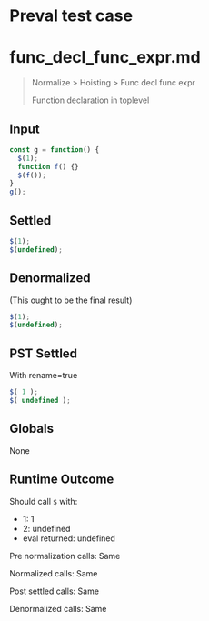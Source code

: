 # Preval test case

# func_decl_func_expr.md

> Normalize > Hoisting > Func decl func expr
>
> Function declaration in toplevel

## Input

`````js filename=intro
const g = function() {
  $(1);
  function f() {}
  $(f());
}
g();
`````


## Settled


`````js filename=intro
$(1);
$(undefined);
`````


## Denormalized
(This ought to be the final result)

`````js filename=intro
$(1);
$(undefined);
`````


## PST Settled
With rename=true

`````js filename=intro
$( 1 );
$( undefined );
`````


## Globals


None


## Runtime Outcome


Should call `$` with:
 - 1: 1
 - 2: undefined
 - eval returned: undefined

Pre normalization calls: Same

Normalized calls: Same

Post settled calls: Same

Denormalized calls: Same

